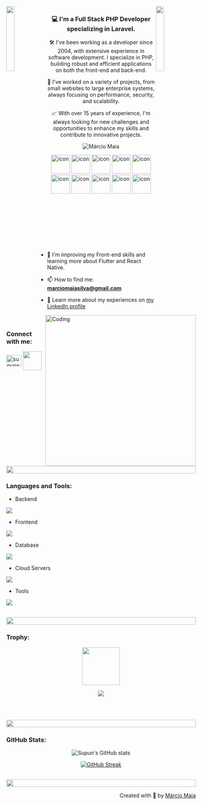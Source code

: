 <img align="left" src="https://user-images.githubusercontent.com/65187002/144930161-2f783401-8d27-4fdf-a2f7-cc0ba32f1f1f.gif" width="21%" style="display:inline;">
<img align="right" src="https://user-images.githubusercontent.com/65187002/144930161-2f783401-8d27-4fdf-a2f7-cc0ba32f1f1f.gif" width="21%" style="display:inline;">

<h3 align="center">💻 I'm a Full Stack PHP Developer specializing in Laravel.</h3>
<p align="center">🛠️ I've been working as a developer since 2004, with extensive experience in software development. I specialize in PHP, building robust and efficient applications on both the front-end and back-end.</p>
<p align="center">💼 I've worked on a variety of projects, from small websites to large enterprise systems, always focusing on performance, security, and scalability.</p>
<p align="center">📈 With over 15 years of experience, I'm always looking for new challenges and opportunities to enhance my skills and contribute to innovative projects.</p>
<p align="center"> 
 <img src="https://komarev.com/ghpvc/?username=bacmarcio&label=Profile%20views&color=0e75b6&style=flat" alt="Márcio Maia" /> 
</p>

<div align="center">
 
 <img src="https://techstack-generator.vercel.app/restapi-icon.svg" alt="icon" width="50" height="50"/>
 <img src="https://techstack-generator.vercel.app/mysql-icon.svg" alt="icon" width="50" height="50" />
 <img src="https://techstack-generator.vercel.app/ts-icon.svg" alt="icon" width="50" height="50" />
 <img src="https://techstack-generator.vercel.app/js-icon.svg" alt="icon" width="50" height="50" />
 <img src="https://techstack-generator.vercel.app/react-icon.svg" alt="icon" width="50" height="50" />
 <img src="https://techstack-generator.vercel.app/webpack-icon.svg" alt="icon" width="50" height="50" />
 <img src="https://techstack-generator.vercel.app/sass-icon.svg" alt="icon" width="50" height="50" />
 <img src="https://techstack-generator.vercel.app/github-icon.svg" alt="icon" width="50" height="50" />
 <img src="https://techstack-generator.vercel.app/docker-icon.svg" alt="icon" width="50" height="50" />
 <img src="https://techstack-generator.vercel.app/aws-icon.svg" alt="icon" width="50" height="50" />  

</div>
<br><br><br><br><br><br>
<img align="right" alt="Coding" width="400" src="https://bacmarcio.github.io/devs-online/assets/img/deathburger.gif">
<br><br>

- 🌱 I'm improving my Front-end skills and learning more about Flutter and React Native.

- 📫 How to find me: **marciomaiasilva@gmail.com**

- 📄 Learn more about my experiences on [my LinkedIn profile](https://www.linkedin.com/in/m%C3%A1rcio-maia-25283776/)

<br>
<h3 align="left">Connect with me:</h3>
<p align="left">
<a href="https://www.linkedin.com/in/m%C3%A1rcio-maia-25283776/" target="blank"><img align="center" src="https://raw.githubusercontent.com/rahuldkjain/github-profile-readme-generator/master/src/images/icons/Social/linked-in-alt.svg" alt="supunnanayakkara" height="30" width="40" /></a>
<a href="https://mail.google.com/mail/?view=cm&fs=1&to=marciomaiasilva@gmail.com&su=Assunto%20do%20Email&body=Corpo%20do%20email" target="_blank">
<img align="center" src="https://skillicons.dev/icons?i=gmail" height="50" width="50" /></a>
</p>
<br>

<img src="https://i.imgur.com/dBaSKWF.gif" height="20" width="100%">

<h3 align="left">Languages and Tools:</h3>

- Backend
<p align="left">
  <a href="https://skillicons.dev">
    <img src="https://skillicons.dev/icons?i=php,laravel,nodejs,express,dotnet" />
  </a>
</p>

- Frontend
<p align="left">
  <a href="https://skillicons.dev">
    <img src="https://skillicons.dev/icons?i=css,html,js,ts,react,vite,nextjs,electron,flutter,jquery,sass,tailwind,alpinejs" />
  </a>
</p>

- Database
<p align="left">
  <a href="https://skillicons.dev">
    <img src="https://skillicons.dev/icons?i=mysql,sqlite,mongodb" />
  </a>
</p>

- Cloud Servers
<p align="left">
  <a href="https://skillicons.dev">
    <img src="https://skillicons.dev/icons?i=azure,aws,firebase" />
  </a>
</p>

- Tools
<p align="left">
  <a href="https://skillicons.dev">
    <img src="https://skillicons.dev/icons?i=git,github,docker,vscode,postman,linux" />
  </a>
</p>

<br/>

<img src="https://i.imgur.com/dBaSKWF.gif" height="20" width="100%">

<h3 align="left">Trophy:</h3>

<p align="center">
<img src="https://media.tenor.com/0ENB5HuTH0gAAAAi/trophy-beker.gif"  width="100px" height="100px"></p>
  
<div align="center">
<img src="https://github-profile-trophy.vercel.app/?username=bacmarcio&theme=matrix&no-bg=true&no-frame=true&row=1&column=4&title=MultiLanguage,Commits,Repositories,Organizations,Stars,Followers">
 </div>

 <br><br>

<img src="https://i.imgur.com/dBaSKWF.gif" height="20" width="100%">

<h3 align="left">GitHub Stats:</h3>
<div align="center">
 
![Supun's GitHub stats](https://github-readme-stats.vercel.app/api?username=bacmarcio\&theme=midnight-purple\&show_icons=true\&show=reviews,prs_merged\&hide=contribs,issues)

[![GitHub Streak](https://streak-stats.demolab.com/?user=bacmarcio&theme=midnight-purple)](https://git.io/streak-stats)
</div>

<br>

<img src="https://i.imgur.com/dBaSKWF.gif" height="20" width="100%">

<p align="right" > Created with 🧡 by <a href="#">Márcio Maia</a></p>
